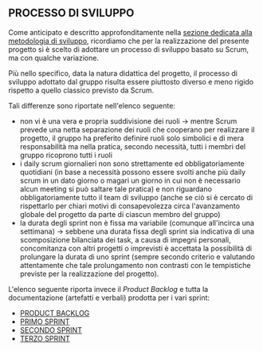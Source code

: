 ## PROCESSO DI SVILUPPO

Come anticipato e descritto approfonditamente nella [sezione dedicata alla metodologia di sviluppo](../2-development-process/index.md), ricordiamo che per la realizzazione del presente progetto si è scelto di adottare un processo di sviluppo basato su Scrum, ma con qualche variazione.

Più nello specifico, data la natura didattica del progetto, il processo di sviluppo adottato dal gruppo risulta essere piuttosto diverso e meno rigido rispetto a quello classico previsto da Scrum.

Tali differenze sono riportate nell'elenco seguente:
- non vi è una vera e propria suddivisione dei ruoli &rarr; mentre Scrum prevede una netta separazione dei ruoli che cooperano per realizzare il progetto, il gruppo ha preferito definire ruoli solo simbolici e di mera responsabilità ma nella pratica, secondo necessità, tutti i membri del gruppo ricoprono tutti i ruoli
- i daily scrum giornalieri non sono strettamente ed obbligatoriamente quotidiani (in base a necessità possono essere svolti anche più daily scrum in un dato giorno o magari un giorno in cui non è necessario alcun meeting si può saltare tale pratica) e non riguardano obbligatoriamente tutto il team di sviluppo (anche se ciò si è cercato di rispettarlo per chiari motivi di consapevolezza circa l'avanzamento globale del progetto da parte di ciascun membro del gruppo)
- la durata degli sprint non è  fissa ma variabile (comunque all'incirca una settimana) &rarr; sebbene una durata fissa degli sprint sia indicativa di una scomposizione bilanciata dei task, a causa di impegni personali, concomitanza con altri progetti o imprevisti è accettata la possibilità di prolungare la durata di uno sprint (sempre secondo criterio e valutando attentamente che tale prolungamento non contrasti con le tempistiche previste per la realizzazione del progetto). 

L'elenco seguente riporta invece il _Product Backlog_ e tutta la documentazione (artefatti e verbali) prodotta per i vari sprint:

- [PRODUCT BACKLOG](0-product-backlog.md)
- [PRIMO SPRINT](1-sprint.md)
- [SECONDO SPRINT](2-sprint.md)
- [TERZO SPRINT](3-sprint.md)